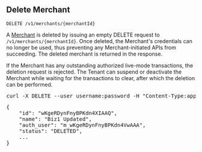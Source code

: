 Delete Merchant
---------------

    DELETE /v1/merchants/{merchantId}

A [Merchant](types#merchant-section) is deleted by issuing an empty DELETE
request to `/v1/merchants/{merchantId}`. Once deleted, the Merchant's
credentials can no longer be used, thus preventing any
Merchant-initiated APIs from succeeding. The deleted merchant is
returned in the response.

<div class="bs-callout bs-callout-warning">If the Merchant has any outstanding authorized live-mode transactions, the
deletion request is rejected. The Tenant can suspend or deactivate the Merchant
while waiting for the transactions to clear, after which the deletion can be
performed.</div>

<div class="http-example http-request-example">
  <pre class="prettyprint">
curl -X DELETE --user username:password -H "Content-Type:application/json" {{site.data.variables.apiurl.gateway}}/v1/merchants/wKgeRDynFnyBPKdn4XIAAQ</pre>
</div>

<div class="http-example http-response-example">
  <pre class="prettyprint">
{
    "id": "wKgeRDynFnyBPKdn4XIAAQ",
    "name": "Biz1 Updated",
    "auth_user": "m_wKgeRDynFnyBPKdn4VwAAA",
    "status": "DELETED",
    ...
}</pre>
</div>
